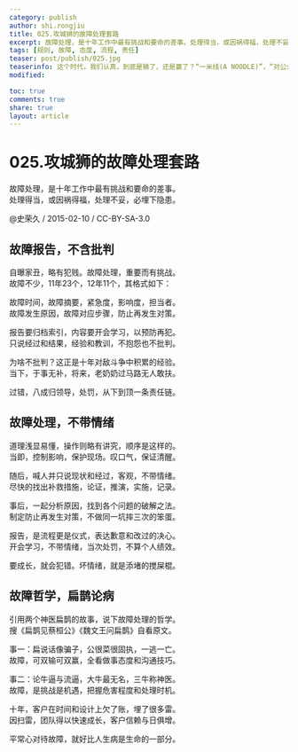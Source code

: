```yaml
---
category: publish
author: shi.rongjiu
title: 025.攻城狮的故障处理套路
excerpt: 故障处理，是十年工作中最有挑战和要命的差事。处理得当，或因祸得福，处理不妥，必埋下隐患。
tags: [规则, 故障, 态度, 流程, 责任]
teaser: post/publish/025.jpg
teaserinfo: 这个时代，我们认真，到底是输了，还是赢了？“一米线(A NOODLE)”，“对公业务(TO MALE BUSINESS)”，“有困难，找警察(difficult to find the police)”
modified: 

toc: true
comments: true
share: true
layout: article
---
```


# 025.攻城狮的故障处理套路

故障处理，是十年工作中最有挑战和要命的差事。  
处理得当，或因祸得福，处理不妥，必埋下隐患。

@史荣久 / 2015-02-10 / CC-BY-SA-3.0  

## 故障报告，不含批判

自曝家丑，略有犯贱。故障处理，重要而有挑战。  
故障不少，11年23个，12年11个，其格式如下：

故障时间，故障摘要，紧急度，影响度，担当者。  
故障发生原因，故障对应步骤，防止再发生对策。

报告要归档索引，内容要开会学习，以预防再犯。  
只说经过和结果，经验和教训，不抱怨也不批判。

为啥不批判？这正是十年对敌斗争中积累的经验。  
当下，于事无补，将来，老奶奶过马路无人敢扶。

过错，八成归领导，处罚，从下到顶一条责任链。

## 故障处理，不带情绪

道理浅显易懂，操作则略有讲究，顺序是这样的。  
当即，控制影响，保护现场。叹口气，保证清醒。

随后，喊人并只说现状和经过，客观，不带情绪。  
尽快的找出补救措施，论证，推演，实施，记录。

事后，一起分析原因，找到各个问题的破解之法。  
制定防止再发生对策，不做同一坑摔三次的笨蛋。

报告，是流程更是仪式，表达歉意和改过的决心。  
开会学习，不带情绪，当次处罚，不算个人绩效。

要成长，就会犯错。坏情绪，就是添堵的搅屎棍。

## 故障哲学，扁鹊论病

引用两个神医扁鹊的故事，说下故障处理的哲学。  
搜《扁鹊见蔡桓公》《魏文王问扁鹊》自看原文。

事一：扁说话像骗子，公很菜很固执，一逃一亡。  
故障，可双输可双赢，全看做事态度和沟通技巧。

事二：论牛逼与流逼，大牛最无名，三牛称神医。  
故障，是挑战是机遇，把握危害程度和处理时机。

十年，客户在时间和设计上欠了账，埋了很多雷。  
因扫雷，团队得以快速成长，客户信赖与日俱增。

平常心对待故障，就好比人生病是生命的一部分。
